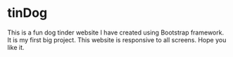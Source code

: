 # tinDog
This is a fun dog tinder website I have created using Bootstrap framework. It is my first big project. This website is responsive to all screens. Hope you like it.
